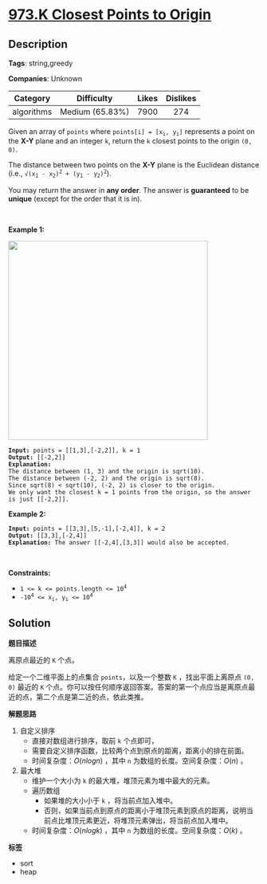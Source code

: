# [973.K Closest Points to Origin](https://leetcode.com/problems/k-closest-points-to-origin/description/)

## Description

**Tags**: string,greedy

**Companies**: Unknown

|  Category  |   Difficulty    | Likes | Dislikes |
| :--------: | :-------------: | :---: | :------: |
| algorithms | Medium (65.83%) | 7900  |   274    |

<p>Given an array of <code>points</code> where <code>points[i] = [x<sub>i</sub>, y<sub>i</sub>]</code> represents a point on the <strong>X-Y</strong> plane and an integer <code>k</code>, return the <code>k</code> closest points to the origin <code>(0, 0)</code>.</p>
<p>The distance between two points on the <strong>X-Y</strong> plane is the Euclidean distance (i.e., <code>&radic;(x<sub>1</sub> - x<sub>2</sub>)<sup>2</sup> + (y<sub>1</sub> - y<sub>2</sub>)<sup>2</sup></code>).</p>
<p>You may return the answer in <strong>any order</strong>. The answer is <strong>guaranteed</strong> to be <strong>unique</strong> (except for the order that it is in).</p>
<p>&nbsp;</p>
<p><strong class="example">Example 1:</strong></p>
<img alt="" src="https://assets.leetcode.com/uploads/2021/03/03/closestplane1.jpg" style="width: 400px; height: 400px;" />
<pre><code><strong>Input:</strong> points = [[1,3],[-2,2]], k = 1
<strong>Output:</strong> [[-2,2]]
<strong>Explanation:</strong>
The distance between (1, 3) and the origin is sqrt(10).
The distance between (-2, 2) and the origin is sqrt(8).
Since sqrt(8) &lt; sqrt(10), (-2, 2) is closer to the origin.
We only want the closest k = 1 points from the origin, so the answer is just [[-2,2]].</code></pre>
<p><strong class="example">Example 2:</strong></p>
<pre><code><strong>Input:</strong> points = [[3,3],[5,-1],[-2,4]], k = 2
<strong>Output:</strong> [[3,3],[-2,4]]
<strong>Explanation:</strong> The answer [[-2,4],[3,3]] would also be accepted.</code></pre>
<p>&nbsp;</p>
<p><strong>Constraints:</strong></p>
<ul>
  <li><code>1 &lt;= k &lt;= points.length &lt;= 10<sup>4</sup></code></li>
  <li><code>-10<sup>4</sup> &lt;= x<sub>i</sub>, y<sub>i</sub> &lt;= 10<sup>4</sup></code></li>
</ul>

## Solution

**题目描述**

离原点最近的 `K` 个点。

给定一个二维平面上的点集合 `points`，以及一个整数 `K` ，找出平面上离原点 `(0, 0)` 最近的 `K` 个点。你可以按任何顺序返回答案。答案的第一个点应当是离原点最近的点，第二个点是第二近的点，依此类推。

**解题思路**

1. 自定义排序
   - 直接对数组进行排序，取前 `k` 个点即可，
   - 需要自定义排序函数，比较两个点到原点的距离，距离小的排在前面。
   - 时间复杂度：$O(nlogn)$ ，其中 `n` 为数组的长度。空间复杂度：$O(n)$ 。
2. 最大堆
   - 维护一个大小为 `k` 的最大堆，堆顶元素为堆中最大的元素。
   - 遍历数组
     - 如果堆的大小小于 `k` ，将当前点加入堆中。
     - 否则，如果当前点到原点的距离小于堆顶元素到原点的距离，说明当前点比堆顶元素更近，将堆顶元素弹出，将当前点加入堆中。
   - 时间复杂度：$O(nlogk)$ ，其中 `n` 为数组的长度。空间复杂度：$O(k)$ 。

**标签**

- sort
- heap
